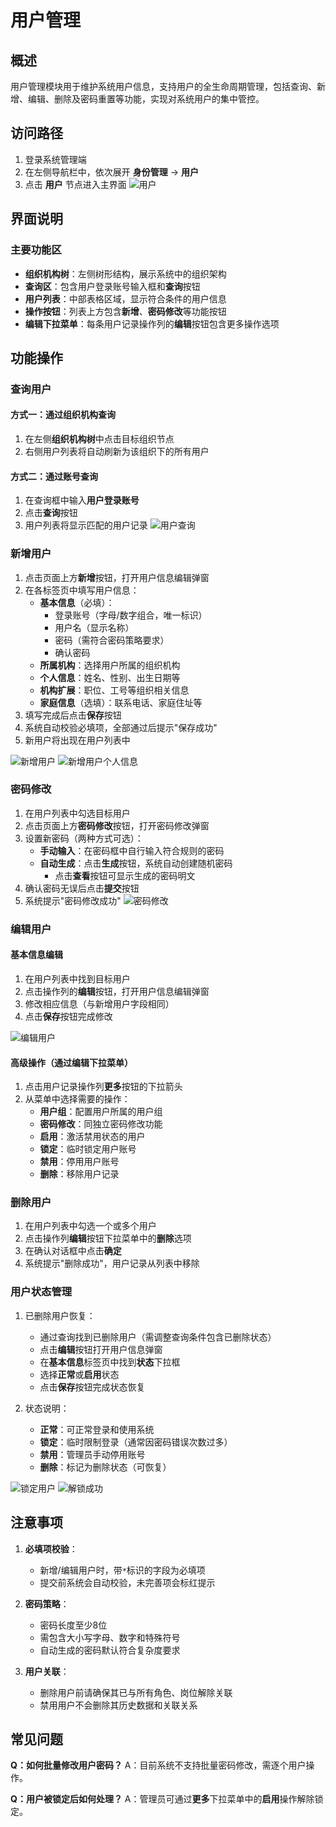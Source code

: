 # 用户管理

## 概述
用户管理模块用于维护系统用户信息，支持用户的全生命周期管理，包括查询、新增、编辑、删除及密码重置等功能，实现对系统用户的集中管控。

## 访问路径
1. 登录系统管理端
2. 在左侧导航栏中，依次展开 **身份管理** -> **用户**
3. 点击 **用户** 节点进入主界面
![用户](../../../../static/images/adminster/身份管理/用户.png)


## 界面说明
### 主要功能区
- **组织机构树**：左侧树形结构，展示系统中的组织架构
- **查询区**：包含用户登录账号输入框和**查询**按钮
- **用户列表**：中部表格区域，显示符合条件的用户信息 
- **操作按钮**：列表上方包含**新增**、**密码修改**等功能按钮
- **编辑下拉菜单**：每条用户记录操作列的**编辑**按钮包含更多操作选项


## 功能操作
### 查询用户
#### 方式一：通过组织机构查询
1. 在左侧**组织机构树**中点击目标组织节点
2. 右侧用户列表将自动刷新为该组织下的所有用户

#### 方式二：通过账号查询
1. 在查询框中输入**用户登录账号**
2. 点击**查询**按钮
3. 用户列表将显示匹配的用户记录
![用户查询](../../../../static/images/adminster/身份管理/用户/用户查询.png)

### 新增用户
1. 点击页面上方**新增**按钮，打开用户信息编辑弹窗
2. 在各标签页中填写用户信息：
   - **基本信息**（必填）：
     - 登录账号（字母/数字组合，唯一标识）
     - 用户名（显示名称）
     - 密码（需符合密码策略要求）
     - 确认密码
   - **所属机构**：选择用户所属的组织机构
   - **个人信息**：姓名、性别、出生日期等
   - **机构扩展**：职位、工号等组织相关信息
   - **家庭信息**（选填）：联系电话、家庭住址等
3. 填写完成后点击**保存**按钮
4. 系统自动校验必填项，全部通过后提示"保存成功"
5. 新用户将出现在用户列表中

![新增用户](../../../../static/images/adminster/身份管理/用户/新增用户.png)
![新增用户个人信息](../../../../static/images/adminster/身份管理/用户/新增用户个人信息.png)

### 密码修改
1. 在用户列表中勾选目标用户
2. 点击页面上方**密码修改**按钮，打开密码修改弹窗
3. 设置新密码（两种方式可选）：
   - **手动输入**：在密码框中自行输入符合规则的密码
   - **自动生成**：点击**生成**按钮，系统自动创建随机密码
     - 点击**查看**按钮可显示生成的密码明文
4. 确认密码无误后点击**提交**按钮
5. 系统提示"密码修改成功"
![密码修改](../../../../static/images/adminster/身份管理/用户/密码修改.png)
### 编辑用户
#### 基本信息编辑
1. 在用户列表中找到目标用户
2. 点击操作列的**编辑**按钮，打开用户信息编辑弹窗
3. 修改相应信息（与新增用户字段相同）
4. 点击**保存**按钮完成修改

![编辑用户](../../../../static/images/adminster/身份管理/用户/编辑用户.png)

#### 高级操作（通过编辑下拉菜单）
1. 点击用户记录操作列**更多**按钮的下拉箭头
2. 从菜单中选择需要的操作：
   - **用户组**：配置用户所属的用户组
   - **密码修改**：同独立密码修改功能
   - **启用**：激活禁用状态的用户
   - **锁定**：临时锁定用户账号
   - **禁用**：停用用户账号
   - **删除**：移除用户记录

### 删除用户
1. 在用户列表中勾选一个或多个用户
2. 点击操作列**编辑**按钮下拉菜单中的**删除**选项
3. 在确认对话框中点击**确定**
4. 系统提示"删除成功"，用户记录从列表中移除

### 用户状态管理
1. 已删除用户恢复：
   - 通过查询找到已删除用户（需调整查询条件包含已删除状态）
   - 点击**编辑**按钮打开用户信息弹窗
   - 在**基本信息**标签页中找到**状态**下拉框
   - 选择**正常**或**启用**状态
   - 点击**保存**按钮完成状态恢复

2. 状态说明：
   - **正常**：可正常登录和使用系统
   - **锁定**：临时限制登录（通常因密码错误次数过多）
   - **禁用**：管理员手动停用账号
   - **删除**：标记为删除状态（可恢复）

![锁定用户](../../../../static/images/adminster/身份管理/用户/锁定用户.png)
![解锁成功](../../../../static/images/adminster/身份管理/用户/解锁成功.png)

## 注意事项
1. **必填项校验**：
   - 新增/编辑用户时，带`*`标识的字段为必填项
   - 提交前系统会自动校验，未完善项会标红提示

2. **密码策略**：
   - 密码长度至少8位
   - 需包含大小写字母、数字和特殊符号
   - 自动生成的密码默认符合复杂度要求

3. **用户关联**：
   - 删除用户前请确保其已与所有角色、岗位解除关联
   - 禁用用户不会删除其历史数据和关联关系

## 常见问题
**Q：如何批量修改用户密码？**
A：目前系统不支持批量密码修改，需逐个用户操作。

**Q：用户被锁定后如何处理？**
A：管理员可通过**更多**下拉菜单中的**启用**操作解除锁定。
